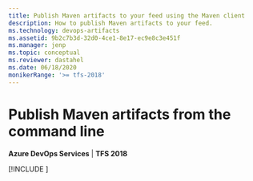 ```yaml
---
title: Publish Maven artifacts to your feed using the Maven client
description: How to publish Maven artifacts to your feed.
ms.technology: devops-artifacts
ms.assetid: 9b2c7b3d-32d0-4ce1-8e17-ec9e8c3e451f
ms.manager: jenp
ms.topic: conceptual
ms.reviewer: dastahel
ms.date: 06/18/2020
monikerRange: '>= tfs-2018'
---
```


# Publish Maven artifacts from the command line

**Azure DevOps Services** | **TFS 2018**

[!INCLUDE [](../includes/maven/publish.md)]
